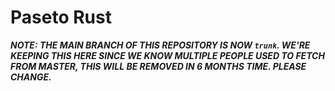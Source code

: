 # Paseto Rust #

***NOTE: THE MAIN BRANCH OF THIS REPOSITORY IS NOW `trunk`. WE'RE KEEPING THIS HERE SINCE WE KNOW MULTIPLE PEOPLE USED TO FETCH FROM MASTER, THIS WILL BE REMOVED IN 6 MONTHS TIME. PLEASE CHANGE.***
